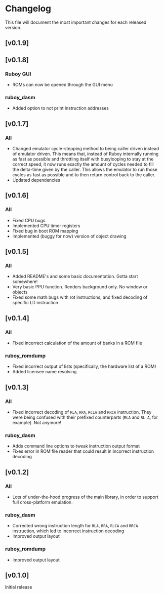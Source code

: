 # Changelog

This file will document the most important changes for each released version.

## [v0.1.9]

## [v0.1.8]

### Ruboy GUI
- ROMs can now be opened through the GUI menu

### ruboy_dasm

- Added option to not print instruction addresses

## [v0.1.7]

### All
- Changed emulator cycle-stepping method to being caller driven instead of emulator driven. This means that, instead of Ruboy internally running as fast as possible and throttling itself with busylooping to stay at the correct speed, it now runs exactly the amount of cycles needed to fill the delta-time given by the caller. This allows the emulator to run those cycles as fast as possible and to then return control back to the caller.
- Updated dependencies

## [v0.1.6]

### All
- Fixed CPU bugs
- Implemented CPU timer registers
- Fixed bug in boot ROM mapping
- Implemented (buggy for now) version of object drawing

## [v0.1.5]

### All
- Added README's and some basic documentation. Gotta start somewhere!
- Very basic PPU function. Renders background only. No window or objects
- Fixed some math bugs with rot instructions, and fixed decoding of specific LD instruction

## [v0.1.4]

### All
- Fixed incorrect calculation of the amount of banks in a ROM file

### ruboy_romdump
- Fixed incorrect output of lists (specifically, the hardware list of a ROM)
- Added licensee name resolving

## [v0.1.3]

### All
- Fixed incorrect decoding of `RLA`, `RRA`, `RCLA` and `RRCA` instruction. They were being confused with their prefixed counterparts (`RLA` and `RL A`, for example). Not anymore!

### ruboy_dasm

- Adds command line options to tweak instruction output format
- Fixes error in ROM file reader that could result in incorrect instruction decoding

## [v0.1.2]

### All
- Lots of under-the-hood progress of the main library, in order to support full cross-platform emulation.

### ruboy_dasm

- Corrected wrong instruction length for `RLA`, `RRA`, `RLCA` and `RRCA` instruction, which
  led to incorrect instruction decoding
- Improved output layout

### ruboy_romdump

- Improved output layout

## [v0.1.0]
Initial release
